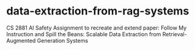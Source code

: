 # data-extraction-from-rag-systems
CS 2881 AI Safety Assignment to recreate and extend paper: Follow My Instruction and Spill the Beans: Scalable Data Extraction from Retrieval-Augmented Generation Systems
